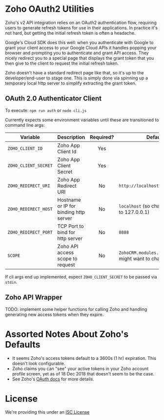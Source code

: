 # Zoho OAuth2 Utilities

Zoho's v2 API integration relies on an OAuth2 authentication flow, requiring users to generate refresh tokens for use in their applications. In practice it's not hard, but getting the initial refresh token is often a headache.

Google's Cloud SDK does this well: when you authenticate with Google to grant your client access to your Google Cloud APIs it handles popping your browser and prompting you to authenticate and grant API access. They nicely redirect you to a special page that displays the grant token that you then give to the client to request the initial refresh token.

Zoho doesn't have a standard redirect page like that, so it's up to the developer/end-user to stage one. This is simply done via spinning up a temporary local http server to simplify extracting the grant token.

## OAuth 2.0 Authenticator Client
To execute: `npm run auth` or `node cli.js`

Currently expects some environment variables until these are transitioned to command line args:

| Variable             | Description                            | Required? | Default Value                                                      |
|----------------------|----------------------------------------|:---------:|--------------------------------------------------------------------|
| `ZOHO_CLIENT_ID`     | Zoho App Client Id                     |    Yes    |                                                                    |
| `ZOHO_CLIENT_SECRET` | Zoho App Client Secret                 |    Yes    |                                                                    |
| `ZOHO_REDIRECT_URI`  | Zoho App Redirect URI                  |     No    | `http://localhost:8888/zoho/callback`                              |
| `ZOHO_REDIRECT_HOST` | Hostname or IP for binding http server |     No    | `localhost` (so chances are this binds to 127.0.0.1)               |
| `ZOHO_REDIRECT_PORT` | TCP Port to bind for http server       |     No    | `8888`                                                             |
| `SCOPE`              | Zoho API access scope to request       |     No    | `ZohoCRM.modules.Leads.CREATE` (you might want to change this)     |

If cli args end up implemented, expect `ZOHO_CLIENT_SECRET` to be passed via `stdin`.

## Zoho API Wrapper
TODO: implement some helper functions for calling Zoho and handling generating new access tokens when they expire.

# Assorted Notes About Zoho's Defaults
* It seems Zoho's access tokens default to a 3600s (1 hr) expiration. This doesn't look configurable.
* Zoho claims you can "see" your active tokens in your Zoho account profile screen, yet as of 18 Dec 2018 that doesn't seem to be the case.
* See Zoho's [OAuth docs](https://www.zoho.com/crm/help/api/v2/#oauth-request) for more details.

# License
We're providing this under an [ISC License](./LICENSE)
